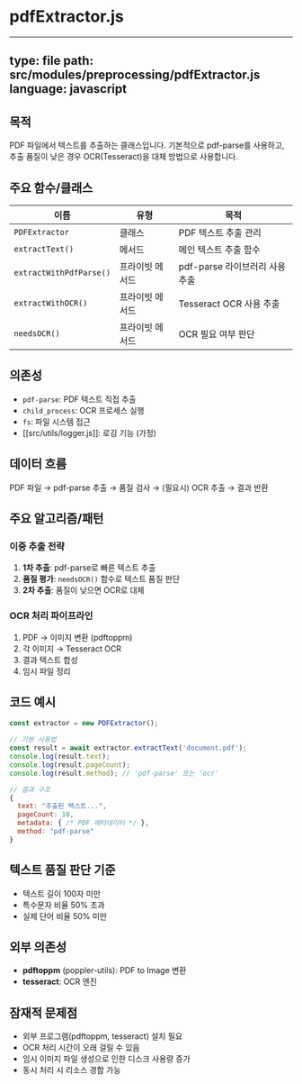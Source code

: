 # pdfExtractor.js

---
type: file
path: src/modules/preprocessing/pdfExtractor.js
language: javascript
---

## 목적
PDF 파일에서 텍스트를 추출하는 클래스입니다. 기본적으로 pdf-parse를 사용하고, 추출 품질이 낮은 경우 OCR(Tesseract)을 대체 방법으로 사용합니다.

## 주요 함수/클래스
| 이름 | 유형 | 목적 |
|------|------|------|
| `PDFExtractor` | 클래스 | PDF 텍스트 추출 관리 |
| `extractText()` | 메서드 | 메인 텍스트 추출 함수 |
| `extractWithPdfParse()` | 프라이빗 메서드 | pdf-parse 라이브러리 사용 추출 |
| `extractWithOCR()` | 프라이빗 메서드 | Tesseract OCR 사용 추출 |
| `needsOCR()` | 프라이빗 메서드 | OCR 필요 여부 판단 |

## 의존성
- `pdf-parse`: PDF 텍스트 직접 추출
- `child_process`: OCR 프로세스 실행
- `fs`: 파일 시스템 접근
- [[src/utils/logger.js]]: 로깅 기능 (가정)

## 데이터 흐름
PDF 파일 → pdf-parse 추출 → 품질 검사 → (필요시) OCR 추출 → 결과 반환

## 주요 알고리즘/패턴

### 이중 추출 전략
1. **1차 추출**: pdf-parse로 빠른 텍스트 추출
2. **품질 평가**: `needsOCR()` 함수로 텍스트 품질 판단
3. **2차 추출**: 품질이 낮으면 OCR로 대체

### OCR 처리 파이프라인
1. PDF → 이미지 변환 (pdftoppm)
2. 각 이미지 → Tesseract OCR
3. 결과 텍스트 합성
4. 임시 파일 정리

## 코드 예시
```javascript
const extractor = new PDFExtractor();

// 기본 사용법
const result = await extractor.extractText('document.pdf');
console.log(result.text);
console.log(result.pageCount);
console.log(result.method); // 'pdf-parse' 또는 'ocr'

// 결과 구조
{
  text: "추출된 텍스트...",
  pageCount: 10,
  metadata: { /* PDF 메타데이터 */ },
  method: "pdf-parse"
}
```

## 텍스트 품질 판단 기준
- 텍스트 길이 100자 미만
- 특수문자 비율 50% 초과
- 실제 단어 비율 50% 미만

## 외부 의존성
- **pdftoppm** (poppler-utils): PDF to Image 변환
- **tesseract**: OCR 엔진

## 잠재적 문제점
- 외부 프로그램(pdftoppm, tesseract) 설치 필요
- OCR 처리 시간이 오래 걸릴 수 있음
- 임시 이미지 파일 생성으로 인한 디스크 사용량 증가
- 동시 처리 시 리소스 경합 가능
